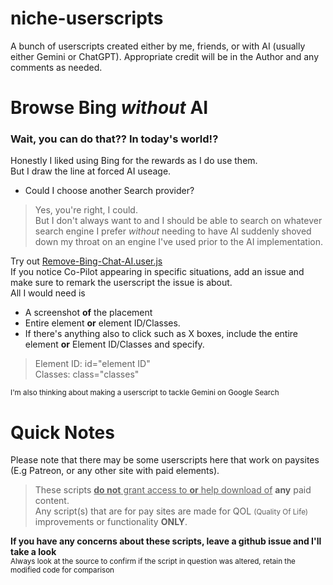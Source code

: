 # niche-userscripts
A bunch of userscripts created either by me, friends, or with AI (usually either Gemini or ChatGPT). Appropriate credit will be in the Author and any comments as needed.

# Browse Bing *without* AI
### Wait, you can do that?? In today's world!?
Honestly I liked using Bing for the rewards as I do use them.   
But I draw the line at forced AI useage.    
* Could I choose another Search provider?   
> Yes, you're right, I could.    
  But I don't always want to and I should be able to search on      whatever search engine I prefer *without* needing to have AI      suddenly shoved down my throat on an engine I've used prior to    the AI implementation.    

Try out [Remove-Bing-Chat-AI.user.js](https://github.com/Jakesta13/niche-userscripts/blob/main/Microsoft%20Sites/Remove-Bing-Chat-AI.user.js)    
If you notice Co-Pilot appearing in specific situations, add an issue and make sure to remark the userscript the issue is about.    
All I would need is     
* A screenshot **of** the placement    
* Entire element **or** element ID/Classes.
* If there's anything also to click such as X boxes, include the entire element **or** Element ID/Classes and specify.     
 > Element ID: id="element ID"    
 > Classes: class="classes"

<sub>I'm also thinking about making a userscript to tackle Gemini on Google Search</sub>

# Quick Notes
Please note that there may be some userscripts here that work on paysites (E.g Patreon, or any other site with paid elements).    
> These scripts <u>**do not** grant access to **or** help download of</u> **any** paid content.  
Any script(s) that are for pay sites are made for QOL <small>(Quality Of Life)</small> improvements or functionality **ONLY**.    

**If you have any concerns about these scripts, leave a github issue and I'll take a look**  
<sub>Always look at the source to confirm if the script in question was altered, retain the modified code for comparison</sub>